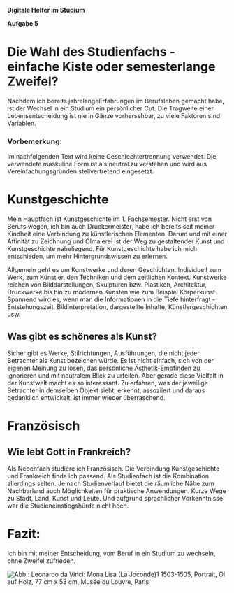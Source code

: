 **Digitale Helfer im Studium**

**Aufgabe 5**


# Die Wahl des Studienfachs - einfache Kiste oder semesterlange Zweifel?

Nachdem ich bereits jahrelangeErfahrungen im Berufsleben gemacht habe, ist der Wechsel in ein Studium ein persönlicher Cut. Die Tragweite einer Lebensentscheidung ist nie in Gänze vorhersehbar, zu viele Faktoren sind Variablen.

### Vorbemerkung:
Im nachfolgenden Text wird keine Geschlechtertrennung verwendet. Die verwendete maskuline Form ist als neutral zu verstehen und wird aus Vereinfachungsgründen stellvertretend eingesetzt.

# Kunstgeschichte
Mein Hauptfach ist Kunstgeschichte im 1. Fachsemester. Nicht erst von Berufs wegen, ich bin auch Druckermeister, habe ich bereits seit meiner Kindheit eine Verbindung zu künstlerischen Elementen. Darum und mit einer Affinität zu Zeichnung und Ölmalerei ist der Weg zu gestaltender Kunst und Kunstgeschichte naheliegend. Für Kunstgeschichte habe ich mich entschieden, um mehr Hintergrundswissen zu erlernen.

Allgemein geht es um Kunstwerke und deren Geschichten. Individuell zum Werk, zum Künstler, den Techniken und dem zeitlichen Kontext. Kunstwerke reichen von Bilddarstellungen, Skulpturen bzw. Plastiken, Architektur, Druckwerke bis hin zu modernen Künsten wie zum Beispiel Körperkunst. Spannend wird es, wenn man die Informationen in die Tiefe hinterfragt - Entstehungszeit, Bildinterpretation, dargestellte Inhalte, Künstlergeschichten usw.

## Was gibt es schöneres als Kunst?
Sicher gibt es Werke, Stilrichtungen, Ausführungen, die nicht jeder Betrachter als Kunst bezeichen würde. Es ist nicht einfach, sich von der eigenen Meinung zu lösen, das persönliche Ästhetik-Empfinden zu ignorieren und mit neutralem Blick zu urteilen. Aber gerade diese Vielfalt in der Kunstwelt macht es so interessant. Zu erfahren, was der jeweilige Betrachter in demselben Objekt sieht, erkennt, assoziiert und daraus gedanklich entwickelt, ist immer wieder überraschend.

# Französisch
## Wie lebt Gott in Frankreich?
Als Nebenfach studiere ich Französisch. Die Verbindung Kunstgeschichte und Frankreich finde ich passend. Als Studienfach ist die Kombination allerdings selten. Je nach Studienverlauf bietet die räumliche Nähe zum Nachbarland auch Möglichkeiten für praktische Anwendungen. Kurze Wege zu Stadt, Land, Kunst und Leute. Und aufgrund sprachlicher Vorkenntnisse war die Studieneinstiegshürde nicht hoch.

# Fazit:
Ich bin mit meiner Entscheidung, vom Beruf in ein Studium zu wechseln, ohne Zweifel zufrieden.

![Abb.: Leonardo da Vinci: Mona Lisa (La Joconde)1 1503-1505, Portrait, Öl auf Holz, 77 cm x 53 cm, Musée du Louvre, Paris](https://github.com/marcus-fritz/Fritz_letzterSchuss.wiki.git)


